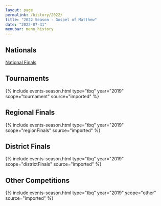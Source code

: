 ```yaml
---
layout: page
permalink: /history/2022/
title: "2022 Season - Gospel of Matthew"
date: "2022-07-31"
menubar: menu_history
---
```


## Nationals

<a href="{% link _pages/history/2022/nationals.md %}" class="button is-primary">National Finals</a>

## Tournaments

{% include events-season.html type="tbq" year="2019" scope="tournament" source="imported" %}

## Regional Finals

{% include events-season.html type="tbq" year="2019" scope="regionFinals" source="imported" %}

## District Finals

{% include events-season.html type="tbq" year="2019" scope="districtFinals" source="imported" %}

## Other Competitions

{% include events-season.html type="tbq" year="2019" scope="other" source="imported" %}